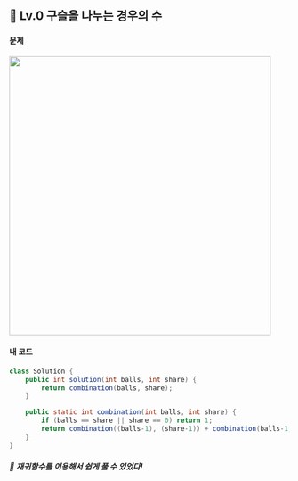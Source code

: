 ## 📍 Lv.0 구슬을 나누는 경우의 수 <br>

#### 문제 <br>
<img src="https://github.com/yejinsohn/TIL/assets/104317217/bc9fb7d1-6793-445f-9e74-db41c77d6ac3" width="470" height="500"/>

#### 내 코드 <br>

```Java
class Solution {
    public int solution(int balls, int share) {
        return combination(balls, share);
    }

    public static int combination(int balls, int share) {
        if (balls == share || share == 0) return 1;
        return combination((balls-1), (share-1)) + combination(balls-1, share);
    }
}
```

##### 🌿 재귀함수를 이용해서 쉽게 풀 수 있었다!
